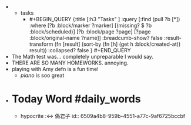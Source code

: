 -
	- tasks
		- #+BEGIN_QUERY
		  {:title [:h3 "Tasks" ]
		  :query [:find (pull ?b [*])
		  :where
		    [?b :block/marker ?marker]
		    [(missing? $ ?b :block/scheduled)]
		    [?b :block/page ?page]
		    [?page :block/original-name ?name]]
		  :breadcumb-show? false
		  :result-transform (fn [result]
		  (sort-by (fn [h]
		  (get h :block/created-at)) result))
		  :collapsed? false
		  }
		  #+END_QUERY
- The Math test was... completely unpreparable I would say.
- THERE ARE SO MANY HOMEWORKS. annoying.
- playing with Amy defn is a fun time!
	- _piano_ is soo great
- # Today Word #daily_words
	- hypocrite :<-> 偽君子
	  id:: 6509a4b8-959b-4551-a77c-9af6725bccbf